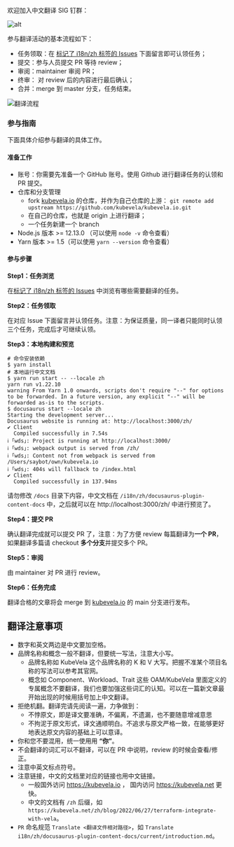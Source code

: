 欢迎加入中文翻译 SIG 钉群：

![alt](https://raw.githubusercontent.com/kubevela/kubevela.io/main/static/img/zh-CN-dingding-group.png)


参与翻译活动的基本流程如下：
- 任务领取：在 [标记了 i18n/zh 标签的 Issues](https://github.com/kubevela/kubevela.io/labels/i18n%2Fzh) 下面留言即可认领任务；
- 提交：参与人员提交 PR 等待 review；
- 审阅：maintainer 审阅 PR；
- 终审： 对 review 后的内容进行最后确认；
- 合并：merge 到 master 分支，任务结束。

![翻译流程](https://tvax1.sinaimg.cn/large/ad5fbf65gy1gpdbriuraij20k20l6dhm.jpg)


### 参与指南

下面具体介绍参与翻译的具体工作。

#### 准备工作

- 账号：你需要先准备一个 GitHub 账号。使用 Github 进行翻译任务的认领和 PR 提交。
- 仓库和分支管理
  - fork [kubevela.io](https://github.com/kubevela/kubevela.io) 的仓库，并作为自己仓库的上游： `git remote add upstream https://github.com/kubevela/kubevela.io.git`
  - 在自己的仓库，也就是 origin 上进行翻译；
  - 一个任务新建一个 branch
- Node.js 版本 >= 12.13.0 （可以使用 `node -v` 命令查看）
- Yarn 版本 >= 1.5（可以使用 `yarn --version` 命令查看）

#### 参与步骤

**Step1：任务浏览**

在[标记了 i18n/zh 标签的 Issues](https://github.com/kubevela/kubevela.io/labels/i18n%2Fzh) 中浏览有哪些需要翻译的任务。

**Step2：任务领取**

在对应 Issue 下面留言并认领任务。注意：为保证质量，同一译者只能同时认领三个任务，完成后才可继续认领。

**Step3：本地构建和预览**

```shell
# 命令安装依赖
$ yarn install
# 本地运行中文文档
$ yarn run start -- --locale zh
yarn run v1.22.10
warning From Yarn 1.0 onwards, scripts don't require "--" for options to be forwarded. In a future version, any explicit "--" will be forwarded as-is to the scripts.
$ docusaurus start --locale zh
Starting the development server...
Docusaurus website is running at: http://localhost:3000/zh/
✔ Client
  Compiled successfully in 7.54s
ℹ ｢wds｣: Project is running at http://localhost:3000/
ℹ ｢wds｣: webpack output is served from /zh/
ℹ ｢wds｣: Content not from webpack is served from /Users/saybot/own/kubevela.io
ℹ ｢wds｣: 404s will fallback to /index.html
✔ Client
  Compiled successfully in 137.94ms
```
请勿修改 `/docs` 目录下内容，中文文档在 `/i18n/zh/docusaurus-plugin-content-docs` 中，之后就可以在 http://localhost:3000/zh/ 中进行预览了。

**Step4：提交 PR**

确认翻译完成就可以提交 PR 了，注意：为了方便 review 每篇翻译为**一个 PR**，如果翻译多篇请 checkout **多个分支**并提交多个 PR。

**Step5：审阅**

由 maintainer 对 PR 进行 review。

**Step6：任务完成**

翻译合格的文章将会 merge 到 [kubevela.io](https://github.com/kubevela/kubevela.io) 的 main 分支进行发布。


## 翻译注意事项

- 数字和英文两边是中文要加空格。
- 品牌名称和概念一般不翻译，但要统一写法，注意大小写。
  * 品牌名称如 KubeVela 这个品牌名称的 K 和 V 大写。把握不准某个项目名称的写法可以参考其官网。
  * 概念如 Component、Workload、Trait 这些 OAM/KubeVela 里面定义的专属概念不要翻译，我们也要加强这些词汇的认知。可以在一篇新文章最开始出现的时候用括号加上中文翻译。
- 拒绝机翻。翻译完请先阅读一遍，力争做到：
  - 不悖原文，即是译文要准确，不偏离，不遗漏，也不要随意增减意思
  - 不拘泥于原文形式，译文通顺明白。不追求与原文严格一致，在能够更好地表达原文内容的基础上可以意译。
- 你和您不要混用，统一使用用 **“你”**。
- 不会翻译的词汇可以不翻译，可以在 PR 中说明，review 的时候会查看/修正。
- 注意中英文标点符号。
- 注意链接，中文的文档里对应的链接也用中文链接。
  * 一般国外访问 https://kubevela.io ， 国内访问 https://kubevela.net 更快。
  * 中文的文档有 `/zh` 后缀，如 `https://kubevela.net/zh/blog/2022/06/27/terraform-integrate-with-vela`。
- `PR` 命名规范 `Translate <翻译文件相对路径>`，如 `Translate i18n/zh/docusaurus-plugin-content-docs/current/introduction.md`。